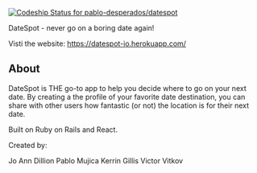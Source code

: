 [![Codeship Status for pablo-desperados/datespot](https://app.codeship.com/projects/a4f3e960-8953-0137-9ffd-327fe464ea0a/status?branch=master)](https://app.codeship.com/projects/354496)

DateSpot - never go on a boring date again!

Visti the website: https://datespot-io.herokuapp.com/

## About
DateSpot is THE go-to app to help you decide where to go on your next date. By creating a the profile of your favorite date destination, you can share with other users how fantastic (or not) the location is for their next date.

Built on Ruby on Rails and React.


Created by:

Jo Ann Dillion
Pablo Mujica
Kerrin Gillis
Victor Vitkov
